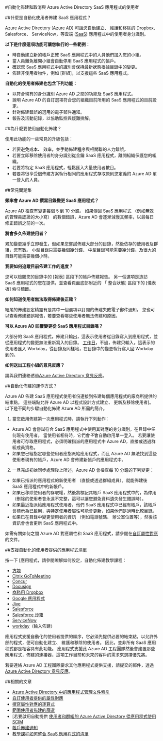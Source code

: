 <properties
    pageTitle="自動化佈建中 Azure AD SaaS 應用程式使用者 |Microsoft Azure"
    description="簡介如何使用 Azure AD 自動佈建，就能取消佈建，並持續更新跨多個協力廠商 SaaS 應用程式的 [使用者帳戶。"
    services="active-directory"
    documentationCenter=""
    authors="asmalser-msft"
    manager="femila"
    editor=""/>

<tags
    ms.service="active-directory"
    ms.devlang="na"
    ms.topic="article"
    ms.tgt_pltfrm="na"
    ms.workload="identity"
    ms.date="02/09/2016"
    ms.author="asmalser-msft"/>

#<a name="automate-user-provisioning-and-deprovisioning-to-saas-applications-with-azure-active-directory"></a>自動化佈建和取消與 Azure Active Directory SaaS 應用程式的使用者

##<a name="what-is-automated-user-provisioning-for-saas-apps"></a>什麼是自動化使用者佈建 SaaS 應用程式？

Azure Active Directory (Azure AD) 可讓您自動建立、 維護和移除的 Dropbox、 Salesforce、 ServiceNow，等雲端 ([SaaS](https://azure.microsoft.com/overview/what-is-saas/)) 應用程式中的使用者身分識別。

**以下是什麼這項功能可讓您執行的一些範例︰**

- 時自動建立新的帳戶正確 SaaS 應用程式中的人員他們加入您的小組。
- 當人員難免離開小組會自動停用 SaaS 應用程式的帳戶。
- 確認您 SaaS 應用程式中的識別會保持最新狀態根據目錄中的變更。
- 佈建非使用者物件，例如 [群組]，以支援這些 SaaS 應用程式。

**自動化的使用者佈建也包含下列功能︰**

- 以符合現有的身分識別 Azure AD 之間的功能及 SaaS 應用程式。
- 說明 Azure AD 的自訂選項符合您的組織目前所用的 SaaS 應用程式的目前設定。
- 針對佈建錯誤的選用的電子郵件通知。
- 報告及活動記錄，以協助監控與疑難排解。

##<a name="why-use-automated-provisioning"></a>為什麼要使用自動化佈建？

使用此功能的一些常見的升級包括︰

- 若要避免成本、 效率，並手動佈建程序與相關聯的人力錯誤。
- 若要立即移除使用者的身分識別從金鑰 SaaS 應用程式，離開組織保護您的組織。
- 若要將特定 SaaS 應用程式，輕鬆匯入大量使用者數目。
- 若要將很享受個佈建方案執行相同的應用程式存取原則您定義的 Azure AD 單一登入的人員。

##<a name="frequently-asked-questions"></a>常見問題集

**頻率會 Azure AD 撰寫目錄變更 SaaS 應用程式？**

Azure AD 檢查有變更每個 5 到 10 分鐘。 如果傳回 SaaS 應用程式 （例如無效的管理員認證的大小寫） 的數個錯誤，Azure AD 會逐漸減慢其頻率，以最每日修正錯誤之前的一次。

**將會多久佈建使用者？**

累加變更幾乎立即發生，但如果您嘗試佈建大部分的目錄，然後依存的使用者及群組，您有數。 小型目錄只需要幾個幾分鐘、 中型目錄可能需要幾分鐘，及很大的目錄可能需要幾個小時。

**我要如何追蹤目前佈建工作的進度？**

您可以檢閱您的目錄中的 [報表] 區段下的帳戶佈建報告。 另一個選項是造訪 SaaS 應用程式的您在提供，並查看頁面底部附近的 「 整合狀態] 區段下的 [儀表板] 索引標籤。

**如何知道使用者無法取得佈建後正確？**

結尾的佈建設定精靈有是其中一個選項以訂閱的佈建失敗電子郵件通知。 您也可以查看佈建錯誤報告，若要查看哪些使用者無法佈建和原因。

**可以 Azure AD 回覆變更從 SaaS 應用程式目錄嗎？**

大部分的 SaaS 應用程式，佈建只輸出，這表示使用者從目錄寫入到應用程式，並從應用程式的變更無法重新寫入的目錄。 [工作日](https://msdn.microsoft.com/library/azure/dn762434.aspx)，不過，佈建只輸入，這表示的使用者匯入 Workday，從目錄及同樣地，在目錄中的變更執行寫入回 Workday 到的。

**如何送出工程小組的意見反應？**

請與我們連絡透過[Azure Active Directory 意見反應](https://feedback.azure.com/forums/169401-azure-active-directory/)。

##<a name="how-does-automated-provisioning-work"></a>自動化佈建的運作方式？

Azure AD 佈建 SaaS 應用程式使用者份連接到佈建每個應用程式的廠商所提供的結束點。 這些端點允許 Azure AD 以程式設計方式建立、 更新及移除使用者]。 以下是不同的步驟自動化佈建 Azure AD 所需的簡介。

1. 當您啟用佈建第一次應用程式時，請執行下列動作︰
 - Azure AD 會嘗試符合 SaaS 應用程式中使用其對應的身分識別，在目錄中任何現有使用者。 當使用者相符時，它們會*不*會自動啟用單一登入。 若要讓使用者可存取應用程式，必須明確指派的應用程式中 Azure AD，直接或透過群組成員資格。
 - 如果您已經指定哪些使用者應指派給應用程式，而且 Azure AD 無法找到這些使用者現有的帳戶，Azure AD 會佈建新帳戶的應用程式中。
2. 一旦完成初始同步處理後上所述，Azure AD 會檢查每 10 分鐘的下列變更︰
 - 如果已指派的應用程式的新使用者 （直接或透過群組成員），就能佈建後 SaaS 應用程式中的新帳戶。
 - 如果已移除使用者的存取權，然後將標記其帳戶 SaaS 應用程式中的，為停用 （刪除的使用者會永遠不完整，這可以讓您避免資料遺失發生錯誤時）。
 - 如果最近指派給應用程式使用者，他們 SaaS 應用程式中已經有帳戶，該帳戶會標示為已啟用，與特定使用者屬性可能會更新，如果他們是過時比較目錄。
 - 如果已在目錄中變更使用者的資訊 （例如電話號碼、 辦公室位置等），然後該資訊會也會更新 SaaS 應用程式中。

如需有關如何之間 Azure AD 對應屬性和 SaaS 應用程式，請參閱在[自訂屬性對應](active-directory-saas-customizing-attribute-mappings.md)的文件。

##<a name="list-of-apps-that-support-automated-user-provisioning"></a>支援自動化的使用者提供的應用程式清單

按一下 [應用程式，請參閱瞭解如何設定，自動化佈建教學課程︰

- [方塊](http://go.microsoft.com/fwlink/?LinkId=286016)
- [Citrix GoToMeeting](http://go.microsoft.com/fwlink/?LinkId=309580)
- [Concur](http://go.microsoft.com/fwlink/?LinkId=309575)
- [Docusign](http://go.microsoft.com/fwlink/?LinkId=403254)
- [商務用 Dropbox](http://go.microsoft.com/fwlink/?LinkId=309581)
- [Google 應用程式](http://go.microsoft.com/fwlink/?LinkId=309577)
- [Jive](http://go.microsoft.com/fwlink/?LinkId=309591)
- [Salesforce](http://go.microsoft.com/fwlink/?LinkId=286017)
- [Salesforce 沙箱](http://go.microsoft.com/fwlink/?LinkId=327869)
- [ServiceNow](http://go.microsoft.com/fwlink/?LinkId=309587)
- [workday](http://go.microsoft.com/fwlink/?LinkId=690250)（輸入佈建）

應用程式支援自動化的使用者提供的順序，它必須先提供必要的結束點，以允許外部的程式，便可自動化建立、 維護和移除的使用者。 因此，並非所有 SaaS 應用程式都是相容具有此功能。 應用程式支援此 Azure AD 工程團隊然後會建置那些應用程式，佈建的連接器，這項工作目前和未來的客戶的需求來選擇優先將。

若要連絡 Azure AD 工程團隊要求其他應用程式提供支援，請提交的郵件，透過[Azure Active Directory 意見反應](https://feedback.azure.com/forums/169401-azure-active-directory/)。

##<a name="related-articles"></a>相關的文章

- [Azure Active Directory 中的應用程式管理文件索引](active-directory-apps-index.md)
- [自訂使用者提供的屬性對應](active-directory-saas-customizing-attribute-mappings.md)
- [撰寫屬性對應的運算式](active-directory-saas-writing-expressions-for-attribute-mappings.md)
- [範圍使用者佈建的篩選](active-directory-saas-scoping-filters.md)
- [若要啟用自動提供 [使用者和群組的 Azure Active Directory 從應用程式使用 SCIM](active-directory-scim-provisioning.md)
- [帳戶佈建通知](active-directory-saas-account-provisioning-notifications.md)
- [教學課程如何整合 SaaS 應用程式的清單](active-directory-saas-tutorial-list.md)
